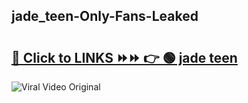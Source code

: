 
 ## jade_teen-Only-Fans-Leaked

# <h2><a href="https://clipsfans.com/jade_teen&ref=git">🔗 Click to LINKS ⏩⏩ 👉 🟢 jade teen </a></h2>

<a href="https://clipsfans.com/jade_teen&ref=git" rel="nofollow" data-target="animated-image.originalLink"><img src="https://i.ibb.co.com/xMMVF88/686577567.gif" alt="Viral Video Original" style="max-width: 100%; display: inline-block;" data-target="animated-image.originalImage"></a>
